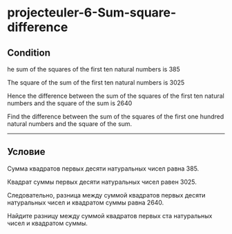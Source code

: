 # projecteuler-6-Sum-square-difference

Condition
---------
he sum of the squares of the first ten natural numbers is 385

The square of the sum of the first ten natural numbers is 3025

Hence the difference between the sum of the squares of the first ten natural numbers and the square of the sum is 2640

Find the difference between the sum of the squares of the first one hundred natural numbers and the square of the sum.

------------------------------------------------------------------------------------------------------------------------------------
Условие
-------
Сумма квадратов первых десяти натуральных чисел равна 385.

Квадрат суммы первых десяти натуральных чисел равен 3025.

Следовательно, разница между суммой квадратов первых десяти натуральных чисел и квадратом суммы равна 2640.

Найдите разницу между суммой квадратов первых ста натуральных чисел и квадратом суммы.
